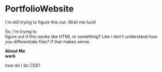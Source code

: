 # PortfolioWebsite

<!DOCTYPE html>
<html>
	<head>
		<style>
.categories {
            font-weight: bold;
			}
		</style>
	</head>
            <body>
           I'm still trying to figure this out. Wish me luck!

<p> So, I'm trying to <br> figure out if this works like HTML or something? Like I don't understand how you differentiate files? if that makes sense. </p>

<div class="categories" > About Me </div> <div class="categories"> work </div>

<span> how do I </span> <span> do CSS? </span>
</body>
</html>
